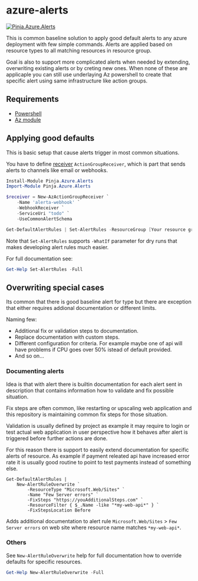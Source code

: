 # azure-alerts

[![Pinja.Azure.Alerts](https://img.shields.io/powershellgallery/v/Pinja.Azure.Alerts.svg?style=flat-square&label=Pinja.Azure.Alerts)](https://www.powershellgallery.com/packages/Pinja.Azure.Alerts/)

This is common baseline solution to apply good default alerts to any azure deployment with few simple commands. Alerts are applied based on resource types to all matching resources in resource group.

Goal is also to support more complicated alerts when needed by extending, overwriting existing alerts or by creting new ones. When none of these are applicaple you can still
use underlaying Az powershell to create that specific alert using same infrastructure like action groups.

## Requirements

- [Powershell](https://github.com/PowerShell/PowerShell)
- [Az module](https://github.com/Azure/azure-powershell)

## Applying good defaults

This is basic setup that cause alerts trigger in most common situations.

You have to define [receiver](https://docs.microsoft.com/en-us/powershell/module/az.monitor/new-azactiongroupreceiver) `ActionGroupReceiver`, which is part that sends alerts to channels like email or webhooks.

```powershell
Install-Module Pinja.Azure.Alerts
Import-Module Pinja.Azure.Alerts

$receiver = New-AzActionGroupReceiver `
    -Name 'alerta-webhook' `
    -WebhookReceiver `
    -ServiceUri "todo" `
    -UseCommonAlertSchema

Get-DefaultAlertRules | Set-AlertRules -ResourceGroup [Your resource group] -ActionGroupReceiver $receiver
```

Note that `Set-AlertRules` supports `-WhatIf` parameter for dry runs that makes developing alert rules much easier.

For full documentation see:

```powershell
Get-Help Set-AlertRules -Full
```

## Overwriting special cases

Its common that there is good baseline alert for type but there are exception that either requires addional documentation
or different limits.

Naming few:

- Additional fix or validation steps to documentation.
- Replace documentation with custom steps.
- Different configuration for criteria. For example maybe one of api will have problems if CPU goes over 50% istead of default provided.
- And so on...

### Documenting alerts

Idea is that with alert there is builtin documentation for each alert sent in description that contains information how to
validate and fix possible situation.

Fix steps are often common, like restarting or upscaling web application and this repository is maintaining common fix steps
for those situation.

Validation is usually defined by project as example it may require to login or test actual web application in user perspective
how it behaves after alert is triggered before further actions are done.

For this reason there is support to easily extend documentation for specific alerts of resource. As example if payment releated
api have increased error rate it is usually good routine to point to test payments instead of something else.

```powerhell
Get-DefaultAlertRules |
    New-AlertRuleOverwrite `
        -ResourceType "Microsoft.Web/Sites" `
        -Name "Few Server errors" `
        -FixSteps "https://youAdditionalSteps.com" `
        -ResourceFilter { $_.Name -like "*my-web-api*" } `
        -FixStepsLocation Before
```

Adds additional documentation to alert rule `Microsoft.Web/Sites` > `Few Server errors` on web site where resource name matches `*my-web-api*`.

### Others

See `New-AlertRuleOverwrite` help for full documentation how to override defaults for specific resources.

```powershell
Get-Help New-AlertRuleOverwrite -Full
```
